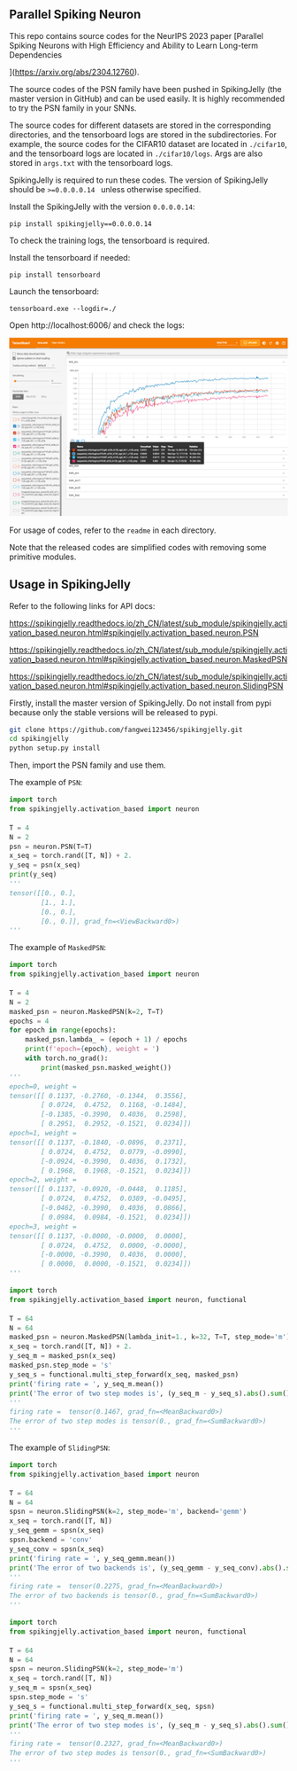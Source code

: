 ## Parallel Spiking Neuron

This repo contains source codes for the NeurIPS 2023 paper [Parallel Spiking Neurons with High Efficiency and Ability to Learn Long-term Dependencies

](https://arxiv.org/abs/2304.12760).

The source codes of the PSN family have been pushed in SpikingJelly (the master version in GitHub) and can be used easily. It is highly recommended to try the PSN family in your SNNs.



The source codes for different datasets are stored in the corresponding directories, and the tensorboard logs are stored in the subdirectories. For example, the source codes for the CIFAR10 dataset are located in `./cifar10`, and the tensorboard logs are located in `./cifar10/logs`. Args are also stored in `args.txt` with the tensorboard logs.

SpikingJelly is required to run these codes. The version of SpikingJelly should be `>=0.0.0.0.14 ` unless otherwise specified.

Install the SpikingJelly with the version `0.0.0.0.14`:

```
pip install spikingjelly==0.0.0.0.14
```

To check the training logs, the tensorboard is required.

Install the tensorboard if needed:

```
pip install tensorboard
```

Launch the tensorboard:

```
tensorboard.exe --logdir=./
```

Open http://localhost:6006/  and check the logs:

![tensorboard_example](./tensorboard_example.png)



For usage of codes, refer to the `readme` in each directory.

Note that the released codes are simplified codes with removing some primitive modules.


## Usage in SpikingJelly

Refer to the following links for API docs:

https://spikingjelly.readthedocs.io/zh_CN/latest/sub_module/spikingjelly.activation_based.neuron.html#spikingjelly.activation_based.neuron.PSN

https://spikingjelly.readthedocs.io/zh_CN/latest/sub_module/spikingjelly.activation_based.neuron.html#spikingjelly.activation_based.neuron.MaskedPSN

https://spikingjelly.readthedocs.io/zh_CN/latest/sub_module/spikingjelly.activation_based.neuron.html#spikingjelly.activation_based.neuron.SlidingPSN

Firstly, install the master version of SpikingJelly. Do not install from pypi because only the stable versions will be released to pypi.

```bash
git clone https://github.com/fangwei123456/spikingjelly.git
cd spikingjelly
python setup.py install
```

Then, import the PSN family and use them.

The example of `PSN`:

```python
import torch
from spikingjelly.activation_based import neuron

T = 4
N = 2
psn = neuron.PSN(T=T)
x_seq = torch.rand([T, N]) + 2.
y_seq = psn(x_seq)
print(y_seq)
'''
tensor([[0., 0.],
        [1., 1.],
        [0., 0.],
        [0., 0.]], grad_fn=<ViewBackward0>)
'''
```

The example of `MaskedPSN`:

```python
import torch
from spikingjelly.activation_based import neuron

T = 4
N = 2
masked_psn = neuron.MaskedPSN(k=2, T=T)
epochs = 4
for epoch in range(epochs):
    masked_psn.lambda_ = (epoch + 1) / epochs
    print(f'epoch={epoch}, weight = ')
    with torch.no_grad():
        print(masked_psn.masked_weight())
'''
epoch=0, weight = 
tensor([[ 0.1137, -0.2760, -0.1344,  0.3556],
        [ 0.0724,  0.4752,  0.1168, -0.1484],
        [-0.1385, -0.3990,  0.4036,  0.2598],
        [ 0.2951,  0.2952, -0.1521,  0.0234]])
epoch=1, weight = 
tensor([[ 0.1137, -0.1840, -0.0896,  0.2371],
        [ 0.0724,  0.4752,  0.0779, -0.0990],
        [-0.0924, -0.3990,  0.4036,  0.1732],
        [ 0.1968,  0.1968, -0.1521,  0.0234]])
epoch=2, weight = 
tensor([[ 0.1137, -0.0920, -0.0448,  0.1185],
        [ 0.0724,  0.4752,  0.0389, -0.0495],
        [-0.0462, -0.3990,  0.4036,  0.0866],
        [ 0.0984,  0.0984, -0.1521,  0.0234]])
epoch=3, weight = 
tensor([[ 0.1137, -0.0000, -0.0000,  0.0000],
        [ 0.0724,  0.4752,  0.0000, -0.0000],
        [-0.0000, -0.3990,  0.4036,  0.0000],
        [ 0.0000,  0.0000, -0.1521,  0.0234]])
'''
```

```python
import torch
from spikingjelly.activation_based import neuron, functional

T = 64
N = 64
masked_psn = neuron.MaskedPSN(lambda_init=1., k=32, T=T, step_mode='m')
x_seq = torch.rand([T, N]) + 2.
y_seq_m = masked_psn(x_seq)
masked_psn.step_mode = 's'
y_seq_s = functional.multi_step_forward(x_seq, masked_psn)
print('firing rate = ', y_seq_m.mean())
print('The error of two step modes is', (y_seq_m - y_seq_s).abs().sum())
'''
firing rate =  tensor(0.1467, grad_fn=<MeanBackward0>)
The error of two step modes is tensor(0., grad_fn=<SumBackward0>)
'''
```

The example of `SlidingPSN`:

```python
import torch
from spikingjelly.activation_based import neuron

T = 64
N = 64
spsn = neuron.SlidingPSN(k=2, step_mode='m', backend='gemm')
x_seq = torch.rand([T, N])
y_seq_gemm = spsn(x_seq)
spsn.backend = 'conv'
y_seq_conv = spsn(x_seq)
print('firing rate = ', y_seq_gemm.mean())
print('The error of two backends is', (y_seq_gemm - y_seq_conv).abs().sum())
'''
firing rate =  tensor(0.2275, grad_fn=<MeanBackward0>)
The error of two backends is tensor(0., grad_fn=<SumBackward0>)
'''
```

```python
import torch
from spikingjelly.activation_based import neuron, functional

T = 64
N = 64
spsn = neuron.SlidingPSN(k=2, step_mode='m')
x_seq = torch.rand([T, N])
y_seq_m = spsn(x_seq)
spsn.step_mode = 's'
y_seq_s = functional.multi_step_forward(x_seq, spsn)
print('firing rate = ', y_seq_m.mean())
print('The error of two step modes is', (y_seq_m - y_seq_s).abs().sum())
'''
firing rate =  tensor(0.2327, grad_fn=<MeanBackward0>)
The error of two step modes is tensor(0., grad_fn=<SumBackward0>)
'''
```
